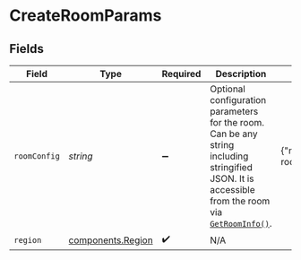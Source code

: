 # CreateRoomParams


## Fields

| Field                                                                                                                                                                                                         | Type                                                                                                                                                                                                          | Required                                                                                                                                                                                                      | Description                                                                                                                                                                                                   | Example                                                                                                                                                                                                       |
| ------------------------------------------------------------------------------------------------------------------------------------------------------------------------------------------------------------- | ------------------------------------------------------------------------------------------------------------------------------------------------------------------------------------------------------------- | ------------------------------------------------------------------------------------------------------------------------------------------------------------------------------------------------------------- | ------------------------------------------------------------------------------------------------------------------------------------------------------------------------------------------------------------- | ------------------------------------------------------------------------------------------------------------------------------------------------------------------------------------------------------------- |
| `roomConfig`                                                                                                                                                                                                  | *string*                                                                                                                                                                                                      | :heavy_minus_sign:                                                                                                                                                                                            | Optional configuration parameters for the room. Can be any string including stringified JSON. It is accessible from the room via [`GetRoomInfo()`](https://hathora.dev/api#tag/RoomV2/operation/GetRoomInfo). | {"name":"my-room"}                                                                                                                                                                                            |
| `region`                                                                                                                                                                                                      | [components.Region](../../models/components/region.md)                                                                                                                                                        | :heavy_check_mark:                                                                                                                                                                                            | N/A                                                                                                                                                                                                           |                                                                                                                                                                                                               |
